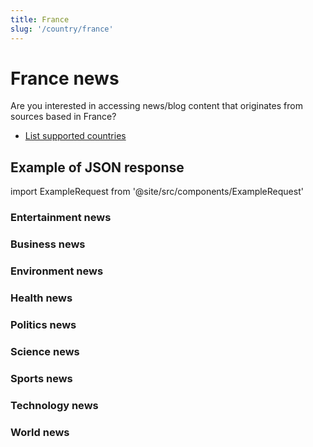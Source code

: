 ```yaml
---
title: France
slug: '/country/france'
---
```


# France news

Are you interested in accessing news/blog content that originates from sources based in France?

- [List supported countries](/get-articles/countries)

## Example of JSON response

import ExampleRequest from '@site/src/components/ExampleRequest'

### Entertainment news
<ExampleRequest url="https://apitube.io/v1/news/articles?limit=2&category=news/Arts_and_Entertainment&country=fr"></ExampleRequest>

### Business news
<ExampleRequest url="https://apitube.io/v1/news/articles?limit=2&category=news/Business&country=fr"></ExampleRequest>

### Environment news
<ExampleRequest url="https://apitube.io/v1/news/articles?limit=2&category=news/Environment&country=fr"></ExampleRequest>

### Health news
<ExampleRequest url="https://apitube.io/v1/news/articles?limit=2&category=news/Health&country=fr"></ExampleRequest>

### Politics news
<ExampleRequest url="https://apitube.io/v1/news/articles?limit=2&category=news/Politics&country=fr"></ExampleRequest>

### Science news
<ExampleRequest url="https://apitube.io/v1/news/articles?limit=2&category=news/Science&country=fr"></ExampleRequest>

### Sports news
<ExampleRequest url="https://apitube.io/v1/news/articles?limit=2&category=news/Sports&country=fr"></ExampleRequest>

### Technology news
<ExampleRequest url="https://apitube.io/v1/news/articles?limit=2&category=news/Technology&country=fr"></ExampleRequest>

### World news
<ExampleRequest url="https://apitube.io/v1/news/articles?limit=2&category=news/World&country=fr"></ExampleRequest>
